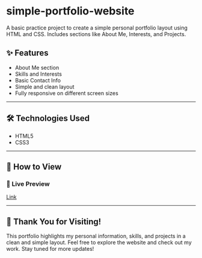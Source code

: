 # simple-portfolio-website
A basic practice project to create a simple personal portfolio layout using HTML and CSS. Includes sections like About Me, Interests, and Projects.

## ✨ Features

- About Me section  
- Skills and Interests  
- Basic Contact Info  
- Simple and clean layout  
- Fully responsive on different screen sizes

---

## 🛠️ Technologies Used

- HTML5  
- CSS3  

---

## 👀 How to View

### 🔗 Live Preview
[Link](https://karthigap20.github.io/simple-portfolio-website/index.html)  
<!-- Replace # with your GitHub Pages or other live link -->

---

## 🙌 Thank You for Visiting!

This portfolio highlights my personal information, skills, and projects in a clean and simple layout. Feel free to explore the website and check out my work. Stay tuned for more updates!




